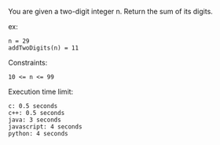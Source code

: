 You are given a two-digit integer n. Return the sum of its digits.<br />

ex:

	n = 29
	addTwoDigits(n) = 11

Constraints:

	10 <= n <= 99

Execution time limit:

	c: 0.5 seconds
	c++: 0.5 seconds
	java: 3 seconds
	javascript: 4 seconds
	python: 4 seconds